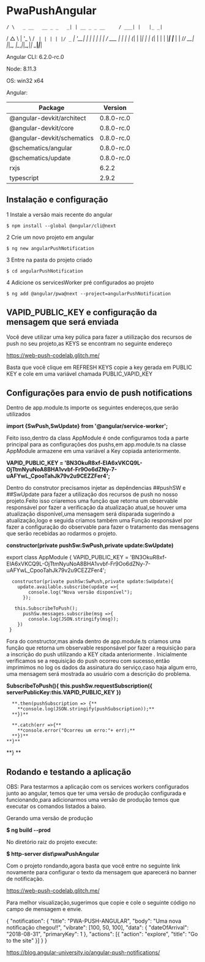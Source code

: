 # PwaPushAngular

    / \   _ __   __ _ _   _| | __ _ _ __     / ___| |   |_ _|
   / △ \ | '_ \ / _` | | | | |/ _` | '__|   | |   | |    | |
  / ___ \| | | | (_| | |_| | | (_| | |      | |___| |___ | |
 /_/   \_\_| |_|\__, |\__,_|_|\__,_|_|       \____|_____|___|

Angular CLI: 6.2.0-rc.0

Node: 8.11.3

OS: win32 x64

Angular:


Package                      |Version
-----------------------------|-------------------------
@angular-devkit/architect    |0.8.0-rc.0
@angular-devkit/core         |0.8.0-rc.0
@angular-devkit/schematics   |0.8.0-rc.0
@schematics/angular          |0.8.0-rc.0
@schematics/update           |0.8.0-rc.0
rxjs                         |6.2.2
typescript                   |2.9.2


## Instalação e configuração

1 Instale a versão mais recente do angular  

	$ npm install --global @angular/cli@next

2 Crie um novo projeto em angular

	$ ng new angularPushNotification

3 Entre na pasta do projeto criado

	$ cd angularPushNotification

4 Adicione os servicesWorker pré configurados ao projeto

	$ ng add @angular/pwa@next --project=angularPushNotification



## VAPID_PUBLIC_KEY e configuração da mensagem que será enviada 

Você deve utilizar uma key púlica para fazer a utiilização dos recursos de push no seu projeto,as KEYS se encontram no seguinte endereço

https://web-push-codelab.glitch.me/

Basta que você clique em REFRESH KEYS copie a key gerada em PUBLIC KEY e cole em uma variável chamada PUBLIC_VAPID_KEY 


## Configurações para envio de push notifications 

Dentro de app.module.ts importe os seguintes endereços,que serão utilizados

**import {SwPush,SwUpdate} from '@angular/service-worker';**

Feito isso,dentro da class AppModule é onde configuramos toda a parte principal para as configurações
dos pushs,em app.module.ts na classe AppModule armazene em uma variável a Key copiada anteriormente.

**VAPID_PUBLIC_KEY = 'BN3OkuR8xf-ElA6xVKCQ9L-OjTtmNyuNoA8BHA1vvbf-Fr9Oo6dZNy-7-uAFYwL_CpooTahJk79v2u9CEZZFer4';**

Dentro do construtor precisamos injetar as depêndencias ##pushSW e ##SwUpdate para fazer a utilização dos recursos de push no nosso projeto.Feito isso criaremos uma função que retorna um observable responsável por fazer a verificação da atualização atual,se houver uma atualização disponível,uma mensagem será disparada sugerindo a atualização,logo e seguida criamos também uma Função responsável por fazer a configuração do observable para fazer o tratamento das mensagens que serão recebidas ao rodarmos o projeto.
	
**constructor(private pushSw:SwPush,private update:SwUpdate)**

export class AppModule { 
  VAPID_PUBLIC_KEY = 'BN3OkuR8xf-ElA6xVKCQ9L-OjTtmNyuNoA8BHA1vvbf-Fr9Oo6dZNy-7-uAFYwL_CpooTahJk79v2u9CEZZFer4';
	 
	  constructor(private pushSw:SwPush,private update:SwUpdate){
	    update.available.subscribe(update =>{
	        console.log("Nova versão disponível");
	      });
        
       this.SubscribeToPush();
	      pushSw.messages.subscribe(msg =>{
	        console.log(JSON.stringify(msg));
        })
     } 

Fora do constructor,mas ainda dentro de app.module.ts criamos uma função que retorna um observable responsável por fazer a requisição para a inscrição do push utilizando a KEY citada anteriormente . Inicialmente verificamos se a requisição do push ocorreu com sucesso,então imprimimos no log os dados da assinatura do serviço,caso haja algum erro, uma mensagem será mostrada ao usuário com a descrição do problema.


 **SubscribeToPush(){**
      **this.pushSw.requestSubscription({**
        **serverPublicKey:this.VAPID_PUBLIC_KEY**
      **})**

      **.then(pushSubscription => {**
        **console.log(JSON.stringify(pushSubscription));**
      **})**
      
      **.catch(err =>{**
        **console.error("Ocorreu um erro:"+ err);**
      **})**
    **}**
  **}	**



## Rodando e testando a aplicação

OBS: Para testarmos a aplicação com os services workers configurados junto ao angular, temos que ter uma versão de produção configurada e funcionando,para adicionarmos uma versão de produção temos que executar os comandos listados a baixo.


Gerando uma versão de produção

**$ ng build --prod**


No diretório raiz do projeto execute:
	
**$ http-server dist\pwaPushAngular**


Com o projeto rondando,agora basta que você entre no seguinte link novamente para configurar o texto da mensagem que aparecerá no banner de notificação.

https://web-push-codelab.glitch.me/


Para melhor visualização,sugerimos que copie e cole o seguinte código no campo de mensagem e envie.

{ 
        "notification": { 
            "title": "PWA-PUSH-ANGULAR", 
            "body": "Uma nova notificação chegou!!", 
            "vibrate": [100, 50, 100], 
            "data": { 
                "dateOfArrival": "2018-08-31",
                "primaryKey": 1 
            }, 
            "actions": [{ 
                "action": "explore", 
                "title": "Go to the site" 
            }] 
        }
}





https://blog.angular-university.io/angular-push-notifications/
